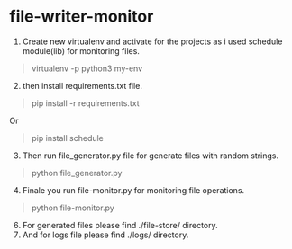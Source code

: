 # file-writer-monitor

1. Create new virtualenv and activate for the projects as i used schedule module(lib) for monitoring files.

> virtualenv -p python3 my-env

2. then install requirements.txt file.

> pip install -r requirements.txt

Or
> pip install schedule

3. Then run file_generator.py file for generate files with random strings.

> python file_generator.py

4. Finale you run file-monitor.py for monitoring file operations.

> python file-monitor.py

6. For generated files please find ./file-store/ directory.
7. And for logs file please find ./logs/ directory.
